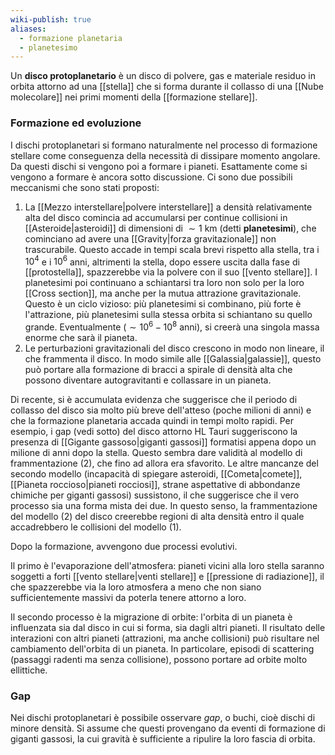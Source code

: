 ```yaml
---
wiki-publish: true
aliases:
  - formazione planetaria
  - planetesimo
---
```

Un **disco protoplanetario** è un disco di polvere, gas e materiale residuo in orbita attorno ad una [[stella]] che si forma durante il collasso di una [[Nube molecolare]] nei primi momenti della [[formazione stellare]].
### Formazione ed evoluzione
I dischi protoplanetari si formano naturalmente nel processo di formazione stellare come conseguenza della necessità di dissipare momento angolare. Da questi dischi si vengono poi a formare i pianeti. Esattamente come si vengono a formare è ancora sotto discussione. Ci sono due possibili meccanismi che sono stati proposti:
1. La [[Mezzo interstellare|polvere interstellare]] a densità relativamente alta del disco comincia ad accumularsi per continue collisioni in [[Asteroide|asteroidi]] di dimensioni di $\sim1$ km (detti **planetesimi**), che cominciano ad avere una [[Gravity|forza gravitazionale]] non trascurabile. Questo accade in tempi scala brevi rispetto alla stella, tra i $10^{4}$ e i $10^{6}$ anni, altrimenti la stella, dopo essere uscita dalla fase di [[protostella]], spazzerebbe via la polvere con il suo [[vento stellare]]. I planetesimi poi continuano a schiantarsi tra loro non solo per la loro [[Cross section]], ma anche per la mutua attrazione gravitazionale. Questo è un ciclo vizioso: più planetesimi si combinano, più forte è l'attrazione, più planetesimi sulla stessa orbita si schiantano su quello grande. Eventualmente ($\sim10^{6}-10^{8}$ anni), si creerà una singola massa enorme che sarà il pianeta.
2. Le perturbazioni gravitazionali del disco crescono in modo non lineare, il che frammenta il disco. In modo simile alle [[Galassia|galassie]], questo può portare alla formazione di bracci a spirale di densità alta che possono diventare autogravitanti e collassare in un pianeta.

Di recente, si è accumulata evidenza che suggerisce che il periodo di collasso del disco sia molto più breve dell'atteso (poche milioni di anni) e che la formazione planetaria accada quindi in tempi molto rapidi. Per esempio, i gap (vedi sotto) del disco attorno HL Tauri suggeriscono la presenza di [[Gigante gassoso|giganti gassosi]] formatisi appena dopo un milione di anni dopo la stella. Questo sembra dare validità al modello di frammentazione (2), che fino ad allora era sfavorito. Le altre mancanze del secondo modello (incapacità di spiegare asteroidi, [[Cometa|comete]], [[Pianeta roccioso|pianeti rocciosi]], strane aspettative di abbondanze chimiche per giganti gassosi) sussistono, il che suggerisce che il vero processo sia una forma mista dei due. In questo senso, la frammentazione del modello (2) del disco creerebbe regioni di alta densità entro il quale accadrebbero le collisioni del modello (1).

Dopo la formazione, avvengono due processi evolutivi.

Il primo è l'evaporazione dell'atmosfera: pianeti vicini alla loro stella saranno soggetti a forti [[vento stellare|venti stellare]] e [[pressione di radiazione]], il che spazzerebbe via la loro atmosfera a meno che non siano sufficientemente massivi da poterla tenere attorno a loro.

Il secondo processo è la migrazione di orbite: l'orbita di un pianeta è influenzata sia dal disco in cui si forma, sia dagli altri pianeti. Il risultato delle interazioni con altri pianeti (attrazioni, ma anche collisioni) può risultare nel cambiamento dell'orbita di un pianeta. In particolare, episodi di scattering (passaggi radenti ma senza collisione), possono portare ad orbite molto ellittiche.
### Gap
Nei dischi protoplanetari è possibile osservare *gap*, o buchi, cioè dischi di minore densità. Si assume che questi provengano da eventi di formazione di giganti gassosi, la cui gravità è sufficiente a ripulire la loro fascia di orbita.